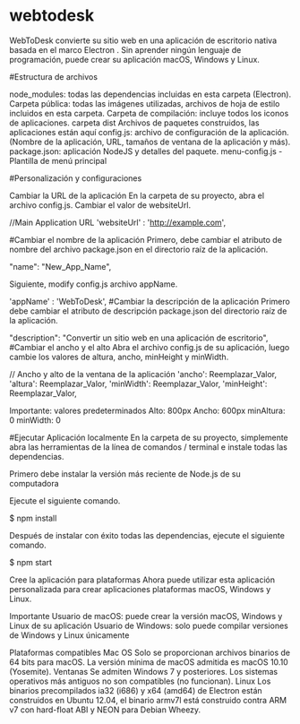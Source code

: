 # webtodesk
WebToDesk convierte su sitio web en una aplicación de escritorio nativa basada en el marco Electron . Sin aprender ningún lenguaje de programación, puede crear su aplicación macOS, Windows y Linux.

#Estructura de archivos

node_modules: todas las dependencias incluidas en esta carpeta (Electron).
Carpeta pública: todas las imágenes utilizadas, archivos de hoja de estilo incluidos en esta carpeta.
Carpeta de compilación: incluye todos los iconos de aplicaciones.
carpeta dist Archivos de paquetes construidos, las aplicaciones están aquí
config.js: archivo de configuración de la aplicación. (Nombre de la aplicación, URL, tamaños de ventana de la aplicación y más).
package.json: aplicación NodeJS y detalles del paquete.
menu-config.js - Plantilla de menú principal

#Personalización y configuraciones

Cambiar la URL de la aplicación
En la carpeta de su proyecto, abra el archivo config.js. Cambiar el valor de websiteUrl.

//Main Application URL
'websiteUrl' : 'http://example.com',

#Cambiar el nombre de la aplicación
Primero, debe cambiar el atributo de nombre del archivo package.json en el directorio raíz de la aplicación.

"name": "New_App_Name",

Siguiente, modify config.js archivo appName.


'appName' : 'WebToDesk',
#Cambiar la descripción de la aplicación
Primero debe cambiar el atributo de descripción package.json del directorio raíz de la aplicación.


"description": "Convertir un sitio web en una aplicación de escritorio",
#Cambiar el ancho y el alto
Abra el archivo config.js de su aplicación, luego cambie los valores de altura, ancho, minHeight y minWidth.


// Ancho y alto de la ventana de la aplicación
'ancho': Reemplazar_Valor,
'altura': Reemplazar_Valor,
'minWidth': Reemplazar_Valor,
'minHeight': Reemplazar_Valor,


Importante: valores predeterminados
Alto: 800px
Ancho: 600px
minAltura: 0
minWidth: 0

#Ejecutar Aplicación localmente
En la carpeta de su proyecto, simplemente abra las herramientas de la línea de comandos / terminal e instale todas las dependencias.

Primero debe instalar la versión más reciente de Node.js de su computadora


Ejecute el siguiente comando.

$ npm install

Después de instalar con éxito todas las dependencias, ejecute el siguiente comando.


$ npm start

Cree la aplicación para plataformas
Ahora puede utilizar esta aplicación personalizada para crear aplicaciones plataformas macOS, Windows y Linux.


Importante
Usuario de macOS: puede crear la versión macOS, Windows y Linux de su aplicación
Usuario de Windows: solo puede compilar versiones de Windows y Linux únicamente



Plataformas compatibles
Mac OS
Solo se proporcionan archivos binarios de 64 bits para macOS. La versión mínima de macOS admitida es macOS 10.10 (Yosemite).
Ventanas
Se admiten Windows 7 y posteriores. Los sistemas operativos más antiguos no son compatibles (no funcionan).
Linux
Los binarios precompilados ia32 (i686) y x64 (amd64) de Electron están construidos en Ubuntu 12.04, el binario armv7l está construido contra ARM v7 con hard-float ABI y NEON para Debian Wheezy.
